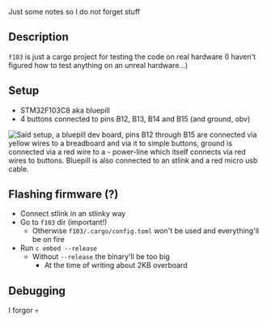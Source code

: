 Just some notes so I do not forget stuff

## Description

`f103` is just a cargo project for testing the code on real hardware (I haven't figured how to test anything on an unreal hardware...)

## Setup

- STM32F103C8 aka bluepill
- 4 buttons connected to pins B12, B13, B14 and B15 (and ground, obv)

![Said setup, a bluepill dev board, pins B12 through B15 are connected via yellow wires to a breadboard and via it to simple buttons, ground is connected via a red wire to a - power-line which itself connects via red wires to buttons. Bluepill is also connected to an stlink and a red micro usb cable.](./setup.jpg)

## Flashing firmware (?)

- Connect stlink in an stlinky way
- Go to `f103` dir (important!)
  - Otherwise `f103/.cargo/config.toml` won't be used and everything'll be on fire
- Run `c embed --release`
  - Without `--release` the binary'll be too big
    - At the time of writing about 2KB overboard

## Debugging

I forgor 💀
